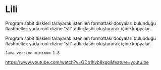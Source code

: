 # Lili
Program sabit diskleri tarayarak istenilen formattaki dosyaları bulunduğu flashbellek yada root dizine "stl" adlı klasör oluşturarak içine kopyalar. 


Program sabit diskleri tarayarak istenilen formattaki dosyaları bulunduğu flashbellek yada root dizine "stl" adlı klasör oluşturarak içine kopyalar.

    Java version minimum 1.8

https://www.youtube.com/watch?v=GDb1hvb8xgo&feature=youtu.be
